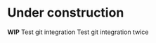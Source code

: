 <!-- TITLE: Home -->
<!-- SUBTITLE: A quick summary of Home -->

# Under construction
**WIP**
Test git integration
Test git integration twice